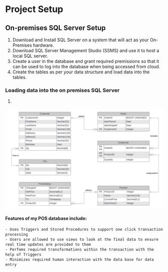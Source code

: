 # Project Setup
## On-premises SQL Server Setup
1. Download and Install SQL Server on a system that will act as your On-Premises hardware.
2. Download SQL Server Management Studio (SSMS) and use it to host a local SQL server.
3. Create a user in the database and grant required premissions so that it can be used to log into the database when being accessed from cloud. 
4. Create the tables as per your data structure and load data into the tables.

### Loading data into the on premises SQL Server
1. 

![ER Diagram](./img/ER%20Diagram.png)


#### Features of my POS database include:
    - Uses Triggers and Stored Procedures to support one click transaction processing
    - Users are allowed to use views to look at the final data to ensure real time updates are provided to them
    - Perfoms required transformations within the transaction with the help of Triggers
    - Minimizes required human interaction with the data base for data entry
